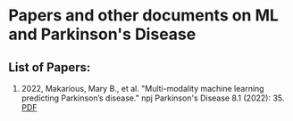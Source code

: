 # Papers and other documents on ML and Parkinson's Disease

## List of Papers:
1. 2022, Makarious, Mary B., et al. "Multi-modality machine learning predicting Parkinson’s disease." npj Parkinson's Disease 8.1 (2022): 35. <a href="ML-PD/2022_npjPD_Multi-modality machine learning predicting Parkinson’s disease.pdff">PDF</a>




